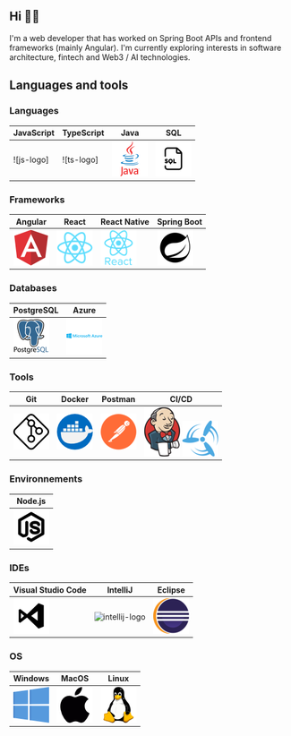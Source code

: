 ## Hi 👋🏼

I'm a web developer that has worked on Spring Boot APIs and frontend frameworks (mainly Angular). I'm currently exploring interests in software architecture, fintech and Web3 / AI technologies.

## Languages and tools
### Languages

| JavaScript | TypeScript | Java| SQL
|--|--|--|--|
|![js-logo]| ![ts-logo]| ![java-logo](assets/java-logo.png)| ![sql-logo](assets/sql-logo.png)

### Frameworks
| Angular| React| React Native| Spring Boot
|--|--|--|--|
|![angular-logo](assets/angular-logo.png) | ![react-logo](assets/react-logo.png) | ![reactnative-logo](assets/reactnative-logo.png)| ![spring-logo](assets/spring-logo.png)
### Databases
| PostgreSQL| Azure|
|--|--|
|![postgres-logo](assets/postgres-logo.png)  | ![azure-logo](assets/azure-logo.png)|

### Tools
| Git| Docker|Postman| CI/CD
|--|--|--|--|
|![git-logo](assets/git-logo.png)| ![docker-logo](assets/docker-logo.png)| ![postman-logo](assets/postman-logo.png)| ![jenkins-logo](assets/jenkins-logo.png) ![concourse-logo](assets/concourse-logo.png)

### Environnements
| Node.js|
|--|
|![node-logo](assets/node-logo.png)|

### IDEs
| Visual Studio Code| IntelliJ|Eclipse
|--|--|--|
|![vscode-logo](assets/vscode-logo.png)| ![intellij-logo](assets/itellij-logo.png)| ![eclipse-logo](assets/eclipse-logo.png)|

### OS
| Windows| MacOS|Linux
|--|--|--|
|![windows-logo](assets/windows-logo.png)  |![macos-logo](assets/macos-logo.png) | ![linux-logo](assets/linux-logo.png)|
